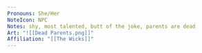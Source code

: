 ```yaml
---
Pronouns: She/Her
NoteIcon: NPC
Notes: shy, most talented, butt of the joke, parents are dead
Art: "![[Dead Parents.png]]"
Affiliation: "[[The Wicks]]"
---
```

